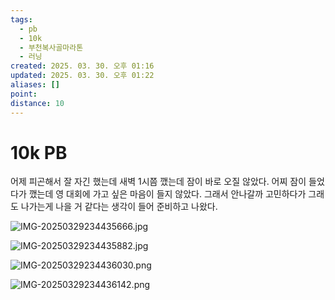 ```yaml
---
tags:
  - pb
  - 10k
  - 부천복사골마라톤
  - 러닝
created: 2025. 03. 30. 오후 01:16
updated: 2025. 03. 30. 오후 01:22
aliases: []
point:
distance: 10
---
```


# 10k PB

어제 피곤해서 잘 자긴 했는데 새벽 1시쯤 깼는데 잠이 바로 오질 않았다. 어찌 잠이 들었다가 깼는데 영 대회에 가고 싶은 마음이 들지 않았다. 그래서 안나갈까 고민하다가 그래도 나가는게 나을 거 같다는 생각이 들어 준비하고 나왔다.

![IMG-20250329234435666.jpg](/posts/IMG-20250329234435666.jpg)

![IMG-20250329234435882.jpg](/posts/IMG-20250329234435882.jpg)

![IMG-20250329234436030.png](/posts/IMG-20250329234436030.png)

![IMG-20250329234436142.png](/posts/IMG-20250329234436142.png)

